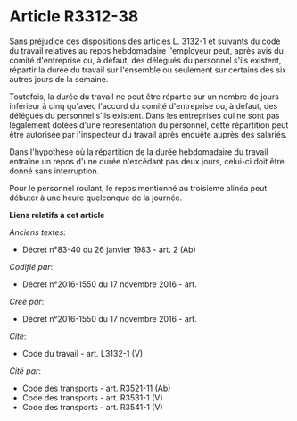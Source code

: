 # Article R3312-38

Sans préjudice des dispositions des articles L. 3132-1 et suivants du code du travail relatives au repos hebdomadaire
l'employeur peut, après avis du comité d'entreprise ou, à défaut, des délégués du personnel s'ils existent, répartir la durée
du travail sur l'ensemble ou seulement sur certains des six autres jours de la semaine. 

Toutefois, la durée du travail ne peut être répartie sur un nombre de jours inférieur à cinq qu'avec l'accord du comité
d'entreprise ou, à défaut, des délégués du personnel s'ils existent. Dans les entreprises qui ne sont pas légalement dotées
d'une représentation du personnel, cette répartition peut être autorisée par l'inspecteur du travail après enquête auprès des
salariés. 

Dans l'hypothèse où la répartition de la durée hebdomadaire du travail entraîne un repos d'une durée n'excédant pas deux
jours, celui-ci doit être donné sans interruption. 

Pour le personnel roulant, le repos mentionné au troisième alinéa peut débuter à une heure quelconque de la journée.

**Liens relatifs à cet article**

_Anciens textes_:

  - Décret n°83-40 du 26 janvier 1983 - art. 2 (Ab)

_Codifié par_:

  - Décret n°2016-1550 du 17 novembre 2016 - art.

_Créé par_:

  - Décret n°2016-1550 du 17 novembre 2016 - art.

_Cite_:

  - Code du travail - art. L3132-1 (V)

_Cité par_:

  - Code des transports - art. R3521-11 (Ab)
  - Code des transports - art. R3531-1 (V)
  - Code des transports - art. R3541-1 (V)
